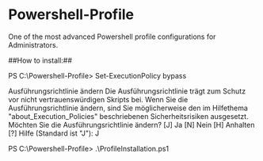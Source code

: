 Powershell-Profile
==================

One of the most advanced Powershell profile configurations for Administrators.

##How to install:##


PS C:\Powershell-Profile> Set-ExecutionPolicy bypass

Ausführungsrichtlinie ändern
Die Ausführungsrichtlinie trägt zum Schutz vor nicht vertrauenswürdigen Skripts bei. Wenn Sie die Ausführungsrichtlinie
 ändern, sind Sie möglicherweise den im Hilfethema "about_Execution_Policies" beschriebenen Sicherheitsrisiken
ausgesetzt. Möchten Sie die Ausführungsrichtlinie ändern?
[J] Ja  [N] Nein  [H] Anhalten  [?] Hilfe (Standard ist "J"): J

PS C:\Powershell-Profile> .\ProfileInstallation.ps1
